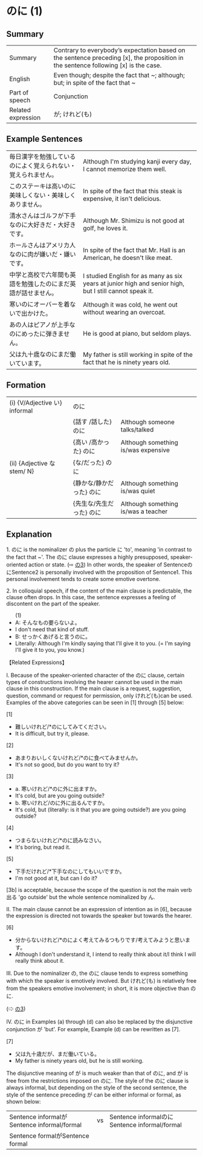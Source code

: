 # のに (1)

## Summary

<table><tr>   <td>Summary</td>   <td>Contrary to everybody’s expectation based on the sentence preceding [x], the proposition in the sentence following [x] is the case.</td></tr><tr>   <td>English</td>   <td>Even though; despite the fact that ~; although; but; in spite of the fact that ~</td></tr><tr>   <td>Part of speech</td>   <td>Conjunction</td></tr><tr>   <td>Related expression</td>   <td>が; けれど(も)</td></tr></table>

## Example Sentences

<table><tr>   <td>毎日漢字を勉強しているのによく覚えられない・覚えられません。</td>   <td>Although I'm studying kanji every day, I cannot memorize them well.</td></tr><tr>   <td>このステーキは高いのに美味しくない・美味しくありません。</td>   <td>In spite of the fact that this steak is expensive, it isn't delicious.</td></tr><tr>   <td>清水さんはゴルフが下手なのに大好きだ・大好きです。</td>   <td>Although Mr. Shimizu is not good at golf, he loves it.</td></tr><tr>   <td>ホールさんはアメリカ人なのに肉が嫌いだ・嫌いです。</td>   <td>In spite of the fact that Mr. Hall is an American, he doesn't like meat.</td></tr><tr>   <td>中学と高校で六年間も英語を勉強したのにまだ英語が話せません。</td>   <td>I studied English for as many as six years at junior high and senior high, but I still cannot speak it.</td></tr><tr>   <td>寒いのにオーバーを着ないで出かけた。</td>   <td>Although it was cold, he went out without wearing an overcoat.</td></tr><tr>   <td>あの人はピアノが上手なのにめったに弾きません。</td>   <td>He is good at piano, but seldom plays.</td></tr><tr>   <td>父は九十歳なのにまだ働いています。</td>   <td>My father is still working in spite of the fact that he is ninety years old.</td></tr></table>

## Formation

<table class="table"> <tbody><tr class="tr head"> <td class="td"><span class="numbers">(i)</span> <span> <span class="bold">{V/Adjective い}    informal</span></span></td> <td class="td"><span class="concept">のに</span> </td> <td class="td"><span>&nbsp;</span></td> </tr> <tr class="tr"> <td class="td"><span>&nbsp;</span></td> <td class="td"><span>{話す /話した} <span class="concept">のに</span></span></td> <td class="td"><span>Although someone    talks/talked</span></td> </tr> <tr class="tr"> <td class="td"><span>&nbsp;</span></td> <td class="td"><span>{高い /高かった} <span class="concept">のに</span></span></td> <td class="td"><span>Although something is/was    expensive</span></td> </tr> <tr class="tr head"> <td class="td"><span class="numbers">(ii)</span> <span> <span class="bold">{Adjective な stem/   N}</span></span></td> <td class="td"><span>{<span class="concept">な</span>/<span class="concept">だった</span>} <span class="concept">のに</span></span></td> <td class="td"><span>&nbsp;</span></td> </tr> <tr class="tr"> <td class="td"><span>&nbsp;</span></td> <td class="td"><span>{静か<span class="concept">な</span>/静か<span class="concept">だった</span>} <span class="concept">のに</span></span></td> <td class="td"><span>Although something is/was    quiet</span></td> </tr> <tr class="tr"> <td class="td"><span>&nbsp;</span></td> <td class="td"><span>{先生<span class="concept">な</span>/先生<span class="concept">だった</span>} <span class="concept">のに</span></span></td> <td class="td"><span>Although something is/was a    teacher</span></td> </tr></tbody></table>

## Explanation

<p>1. <span class="cloze">のに</span> is the nominalizer の</span> plus the particle に</span> 'to', meaning 'in contrast to the fact that ~'. The <span class="cloze">のに</span> clause expresses a highly presupposed, speaker-oriented action or state. (⇨ <a href="#㊦ の (3)">の3</a>) In other words, the speaker of Sentence<span class="cloze">のに</span>Sentence2 is personally involved with the proposition of Sentence1. This personal involvement tends to create some emotive overtone.</p>  <p>2. In colloquial speech, if the content of the main clause is predictable, the clause often drops. In this case, the sentence expresses a feeling of discontent on the part of the speaker.</p>  <ul>(1) <li>A: そんなもの要らないよ。</li> <li>I don't need that kind of stuff.</li> <div class="divide"></div> <li>B: せっかくあげると言う<span class="cloze">のに</span>。</li> <li>Literally: Although I'm kindly saying that I'll give it to you. (= I'm saying I'll give it to you, you know.)</li> </ul>  <p>【Related Expressions】</p>  <p>I. Because of the speaker-oriented character of the <span class="cloze">のに</span> clause, certain types of constructions involving the hearer cannot be used in the main clause in this construction. If the main clause is a request, suggestion, question, command or request for permission, only けれど(も)can be used. Examples of the above categories can be seen in [1] through [5] below:</p>  <p>[1]</p>  <ul> <li>難しいけれど/*<span class="cloze">のに</span>してみてください。</li> <li>It is difficult, but try it, please.</li> </ul>  <p>[2]</p>  <ul> <li>あまりおいしくないけれど/*<span class="cloze">のに</span>食べてみませんか。</li> <li>It's not so good, but do you want to try it?</li> </ul>  <p>[3]</p>  <ul> <li>a. 寒いけれど/*<span class="cloze">のに</span>外に出ますか。</li> <li>It's cold, but are you going outside?</li> <div class="divide"></div> <li>b. 寒いけれど/<span class="cloze">のに</span>外に出るんですか。</li> <li>It's cold, but (literally: is it that you are going outside?) are you going outside?</li> </ul>  <p>[4]</p>  <ul> <li>つまらないけれど/*<span class="cloze">のに</span>読みなさい。</li> <li>It's boring, but read it.</li> </ul>  <p>[5]</p>  <ul> <li>下手だけれど/*下手な<span class="cloze">のに</span>してもいいですか。</li> <li>I'm not good at it, but can I do it?</li> </ul>  <p>[3b] is acceptable, because the scope of the question is not the main verb 出る 'go outside' but the whole sentence nominalized by ん.</p>  <p>II. The main clause cannot be an expression of intention as in [6], because the expression is directed not towards the speaker but towards the hearer.</p>   <p>[6]</p>  <ul> <li>分からないけれど/*<span class="cloze">のに</span>よく考えてみるつもりです/考えてみようと思います。</li> <li>Although I don't understand it, I intend to really think about it/I think I will really think about it.</li> </ul>  <p>III. Due to the nominalizer <span class="cloze">の</span>, the <span class="cloze">のに</span> clause tends to express something with which the speaker is emotively involved. But けれど(も) is relatively free from the speakers emotive involvement; in short, it is more objective than <span class="cloze">のに</span>.</p>  (⇨ <a href="#㊦ の (3)">の3</a>)</p>  <p>IV. <span class="cloze">のに</span> in Examples (a) through (d) can also be replaced by the disjunctive conjunction が 'but'. For example, Example (d) can be rewritten as [7].  <p>[7]</p>  <ul> <li>父は九十歳だが、まだ働いている。</li> <li>My father is ninety years old, but he is still working.</li> </ul>  <p>The disjunctive meaning of が is much weaker than that of <span class="cloze">のに</span>, and が is free from the restrictions imposed on <span class="cloze">のに</span>. The style of the <span class="cloze">のに</span> clause is always informal, but depending on the style of the second sentence, the style of the sentence preceding が can be either informal or formal, as shown below:</p>  <table class="table"> <tbody> <tr class="tr"> <td class="td">Sentence informalがSentence informal/formal</td> <td class="td">vs</td> <td class="td">Sentence informal<span class="cloze">のに</span>Sentence informal/formal</td> </tr> <tr class="tr"> <td class="td">Sentence formalがSentence formal</td> <td class="td"></td> <td class="td"></td> </tr> </tbody> </table>

